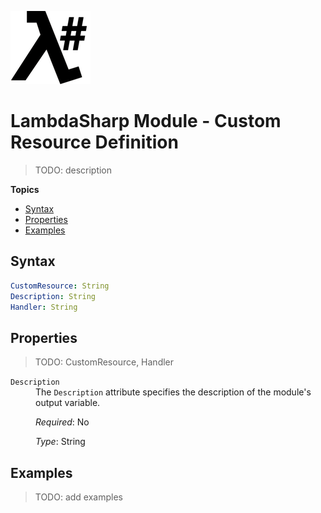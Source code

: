 ![λ#](LambdaSharp_v2_small.png)

# LambdaSharp Module - Custom Resource Definition

> TODO: description

__Topics__
* [Syntax](#syntax)
* [Properties](#properties)
* [Examples](#examples)

## Syntax

```yaml
CustomResource: String
Description: String
Handler: String
```

## Properties

> TODO: CustomResource, Handler

<dl>

<dt><code>Description</code></dt>
<dd>
The <code>Description</code> attribute specifies the description of the module's output variable.

<i>Required</i>: No

<i>Type</i>: String
</dd>

</dl>

## Examples

> TODO: add examples

